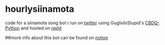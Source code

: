 # hourlysiinamota
code for a siinamota song bot i run on [twitter](https://twitter.com/hourlysiinamota) using GuglioIsStupid's [CBDQ-Python](https://github.com/GuglioIsStupid/CBDQ-Python) and hosted on [replit](https://replit.com/@doqmeat/SiinamotaBot)

##more info about this bot can be found on [notion](https://sepiarecord.notion.site/sepiarecord/siinamota-song-bot-25c70630d2dc4200aac3f518afba34f6)
